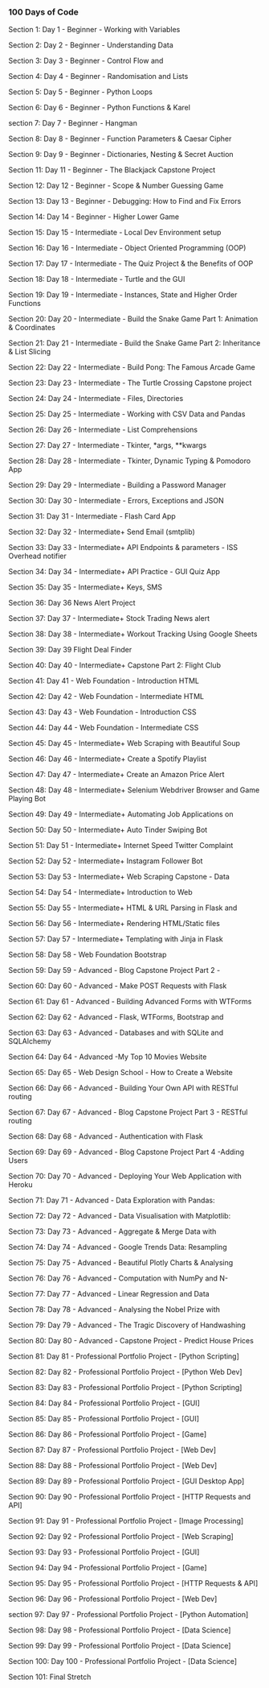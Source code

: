 ### 100 Days of Code



Section 1: Day 1 - Beginner - Working with Variables

Section 2: Day 2 - Beginner - Understanding Data

Section 3: Day 3 - Beginner - Control Flow and

Section 4: Day 4 - Beginner - Randomisation and Lists

Section 5: Day 5 - Beginner - Python Loops

Section 6: Day 6 - Beginner - Python Functions & Karel

section 7: Day 7 - Beginner - Hangman

Section 8: Day 8 - Beginner - Function Parameters & Caesar Cipher

Section 9: Day 9 - Beginner - Dictionaries, Nesting & Secret Auction

Section 11: Day 11 - Beginner - The Blackjack Capstone Project

Section 12: Day 12 - Beginner - Scope & Number Guessing Game

Section 13: Day 13 - Beginner - Debugging: How to Find and Fix Errors

Section 14: Day 14 - Beginner - Higher Lower Game

Section 15: Day 15 - Intermediate - Local Dev Environment setup

Section 16: Day 16 - Intermediate - Object Oriented Programming (OOP)

Section 17: Day 17 - Intermediate - The Quiz Project & the Benefits of OOP

Section 18: Day 18 - Intermediate - Turtle and the GUI

Section 19: Day 19 - Intermediate - Instances, State and Higher Order Functions

Section 20: Day 20 - Intermediate - Build the Snake Game Part 1: Animation & Coordinates

Section 21: Day 21 - Intermediate - Build the Snake Game Part 2: Inheritance & List Slicing

Section 22: Day 22 - Intermediate - Build Pong: The Famous Arcade Game

Section 23: Day 23 - Intermediate - The Turtle Crossing Capstone project

Section 24: Day 24 - Intermediate - Files, Directories

Section 25: Day 25 - Intermediate - Working with CSV Data and Pandas

Section 26: Day 26 - Intermediate - List Comprehensions

Section 27: Day 27 - Intermediate - Tkinter, *args, **kwargs

Section 28: Day 28 - Intermediate - Tkinter, Dynamic Typing & Pomodoro App

Section 29: Day 29 - Intermediate - Building a Password Manager

Section 30: Day 30 - Intermediate - Errors, Exceptions and JSON

Section 31: Day 31 - Intermediate - Flash Card App

Section 32: Day 32 - Intermediate+ Send Email (smtplib)

Section 33: Day 33 - Intermediate+ API Endpoints & parameters - ISS Overhead notifier

Section 34: Day 34 - Intermediate+ API Practice - GUI Quiz App

Section 35: Day 35 - Intermediate+ Keys, SMS

Section 36: Day 36 News Alert Project

Section 37: Day 37 - Intermediate+ Stock Trading News alert

Section 38: Day 38 - Intermediate+ Workout Tracking Using Google Sheets

Section 39: Day 39 Flight Deal Finder

Section 40: Day 40 - Intermediate+ Capstone Part 2: Flight Club

Section 41: Day 41 - Web Foundation - Introduction HTML

Section 42: Day 42 - Web Foundation - Intermediate HTML

Section 43: Day 43 - Web Foundation - Introduction CSS

Section 44: Day 44 - Web Foundation - Intermediate CSS

Section 45: Day 45 - Intermediate+ Web Scraping with Beautiful Soup

Section 46: Day 46 - Intermediate+ Create a Spotify Playlist

Section 47: Day 47 - Intermediate+ Create an Amazon Price Alert

Section 48: Day 48 - Intermediate+ Selenium Webdriver Browser and Game Playing Bot

Section 49: Day 49 - Intermediate+ Automating Job Applications on

Section 50: Day 50 - Intermediate+ Auto Tinder Swiping Bot

Section 51: Day 51 - Intermediate+ Internet Speed Twitter Complaint

Section 52: Day 52 - Intermediate+ Instagram Follower Bot

Section 53: Day 53 - Intermediate+ Web Scraping Capstone - Data

Section 54: Day 54 - Intermediate+ Introduction to Web

Section 55: Day 55 - Intermediate+ HTML & URL Parsing in Flask and

Section 56: Day 56 - Intermediate+ Rendering HTML/Static files

Section 57: Day 57 - Intermediate+ Templating with Jinja in Flask

Section 58: Day 58 - Web Foundation Bootstrap

Section 59: Day 59 - Advanced - Blog Capstone Project Part 2 -

Section 60: Day 60 - Advanced - Make POST Requests with Flask

Section 61: Day 61 - Advanced - Building Advanced Forms with WTForms

Section 62: Day 62 - Advanced - Flask, WTForms, Bootstrap and

Section 63: Day 63 - Advanced - Databases and with SQLite and SQLAlchemy

Section 64: Day 64 - Advanced -My Top 10 Movies Website

Section 65: Day 65 - Web Design School - How to Create a Website

Section 66: Day 66 - Advanced - Building Your Own API with RESTful routing

Section 67: Day 67 - Advanced - Blog Capstone Project Part 3 - RESTful routing

Section 68: Day 68 - Advanced - Authentication with Flask

Section 69: Day 69 - Advanced - Blog Capstone Project Part 4 -Adding Users

Section 70: Day 70 - Advanced - Deploying Your Web Application with Heroku

Section 71: Day 71 - Advanced - Data Exploration with Pandas:

Section 72: Day 72 - Advanced - Data Visualisation with Matplotlib:

Section 73: Day 73 - Advanced - Aggregate & Merge Data with

Section 74: Day 74 - Advanced - Google Trends Data: Resampling

Section 75: Day 75 - Advanced - Beautiful Plotly Charts & Analysing

Section 76: Day 76 - Advanced - Computation with NumPy and N-

Section 77: Day 77 - Advanced - Linear Regression and Data

Section 78: Day 78 - Advanced - Analysing the Nobel Prize with

Section 79: Day 79 - Advanced - The Tragic Discovery of Handwashing

Section 80: Day 80 - Advanced - Capstone Project - Predict House Prices

Section 81: Day 81 - Professional Portfolio Project - [Python Scripting]

Section 82: Day 82 - Professional Portfolio Project - [Python Web Dev]

Section 83: Day 83 - Professional Portfolio Project - [Python Scripting]

Section 84: Day 84 - Professional Portfolio Project - [GUI]

Section 85: Day 85 - Professional Portfolio Project - [GUI]

Section 86: Day 86 - Professional Portfolio Project - [Game]

Section 87: Day 87 - Professional Portfolio Project - [Web Dev]

Section 88: Day 88 - Professional Portfolio Project - [Web Dev]

Section 89: Day 89 - Professional Portfolio Project - [GUI Desktop App]

Section 90: Day 90 - Professional Portfolio Project - [HTTP Requests and API]

Section 91: Day 91 - Professional Portfolio Project - [Image Processing]

Section 92: Day 92 - Professional Portfolio Project - [Web Scraping]

Section 93: Day 93 - Professional Portfolio Project - [GUI]

Section 94: Day 94 - Professional Portfolio Project - [Game]

Section 95: Day 95 - Professional Portfolio Project - [HTTP Requests & API]

Section 96: Day 96 - Professional Portfolio Project - [Web Dev]

section 97: Day 97 - Professional Portfolio Project - [Python Automation]

Section 98: Day 98 - Professional Portfolio Project - [Data Science]

Section 99: Day 99 - Professional Portfolio Project - [Data Science]

Section 100: Day 100 - Professional Portfolio Project - [Data Science]

Section 101: Final Stretch

